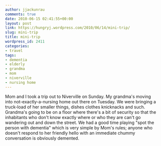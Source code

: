 ```yaml
---
author: jjackunrau
comments: true
date: 2010-06-15 02:41:55+00:00
layout: post
link: https://hungryj.wordpress.com/2010/06/14/mini-trip/
slug: mini-trip
title: mini-trip
wordpress_id: 2411
categories:
- travel
tags:
- dementia
- elderly
- grandma
- mom
- niverville
- nursing home
---
```


Mom and I took a trip out to Niverville on Sunday. My grandma's moving into not-exactly-a-nursing home out there on Tuesday. We were bringing a truck-load of her smaller things, dishes clothes knicknacks and such. Grandma's going to be on a floor where there's a bit of security so that the inhabitants who don't know exactly where or who they are can't go wandering out and down the street. We had a good time playing "spot the person with dementia" which is very simple by Mom's rules; anyone who doesn't respond to her friendly hello with an immediate chummy conversation is obviously demented.
